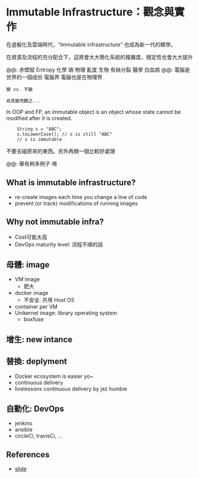 # Immutable Infrastructure：觀念與實作

在虛擬化及雲端時代，“immutable infrastructure” 也成為新一代的顯學。

在資源及流程的充分配合下，這將會大大簡化系統的複雜度，穩定性也會大大提升

@@: 赤壁賦 Entropy 化學 熵 物理 亂度 生物 有絲分裂 醫學 白血病
@@: 電腦是世界的一個成份 電腦界 電腦也是在物理界

    變 vs. 不變

    自其變而觀之...

In OOP and FP, an immutable object is an object whose state cannot be modified after it is created.

        String s = "ABC";
        s.toLowerCase(); // s is still "ABC"
        // s is immutable

不要去碰原來的東西。另外再開一個比較好處理

@@: 舉有夠多例子 唷

## What is immutable infrastructure?

- re-create images each time you change a line of code
- prevent (or track) modifications of running images

## Why not immutable infra?

- Cost可能太高 
- DevOps maturity level: 流程不順的話

## 母體: image

- VM image
    - 肥大
- docker image
    - 不安全. 共用 Host OS
- container per VM
- Unikernel image: library operating system
    - boxfuse

## 增生: new intance

## 替換: deplyment

- Docker ecosystem is easier yo~
- continuous delivery
- livelessons continuous delivery by jez humbie

## 自動化: DevOps

- jenkins
- ansible
- circleCi, travisCi, ...

## References

- [slide](http://www.slideshare.net/williamyeh/immutable-infrastructure-55828718)
